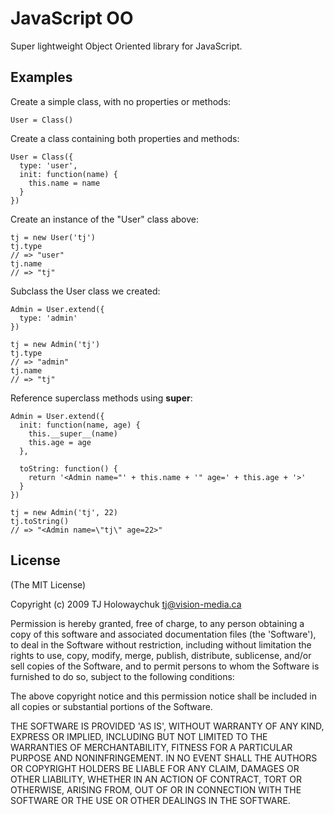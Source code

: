 
# JavaScript OO

Super lightweight Object Oriented library for JavaScript.

## Examples

Create a simple class, with no properties or methods:

    User = Class()
    
Create a class containing both properties and methods:

    User = Class({
      type: 'user',
      init: function(name) {
        this.name = name
      }
    })
    
Create an instance of the "User" class above:

    tj = new User('tj')
    tj.type
    // => "user"
    tj.name 
    // => "tj"
    
Subclass the User class we created:

    Admin = User.extend({
      type: 'admin'
    })

    tj = new Admin('tj')
    tj.type
    // => "admin"
    tj.name 
    // => "tj"
    
Reference superclass methods using __super__:

    Admin = User.extend({
      init: function(name, age) {
        this.__super__(name)
        this.age = age
      },
      
      toString: function() {
        return '<Admin name="' + this.name + '" age=' + this.age + '>'
      }
    })
    
    tj = new Admin('tj', 22)
    tj.toString()
    // => "<Admin name=\"tj\" age=22>"
    
## License 

(The MIT License)

Copyright (c) 2009 TJ Holowaychuk <tj@vision-media.ca>

Permission is hereby granted, free of charge, to any person obtaining
a copy of this software and associated documentation files (the
'Software'), to deal in the Software without restriction, including
without limitation the rights to use, copy, modify, merge, publish,
distribute, sublicense, and/or sell copies of the Software, and to
permit persons to whom the Software is furnished to do so, subject to
the following conditions:

The above copyright notice and this permission notice shall be
included in all copies or substantial portions of the Software.

THE SOFTWARE IS PROVIDED 'AS IS', WITHOUT WARRANTY OF ANY KIND,
EXPRESS OR IMPLIED, INCLUDING BUT NOT LIMITED TO THE WARRANTIES OF
MERCHANTABILITY, FITNESS FOR A PARTICULAR PURPOSE AND NONINFRINGEMENT.
IN NO EVENT SHALL THE AUTHORS OR COPYRIGHT HOLDERS BE LIABLE FOR ANY
CLAIM, DAMAGES OR OTHER LIABILITY, WHETHER IN AN ACTION OF CONTRACT,
TORT OR OTHERWISE, ARISING FROM, OUT OF OR IN CONNECTION WITH THE
SOFTWARE OR THE USE OR OTHER DEALINGS IN THE SOFTWARE.